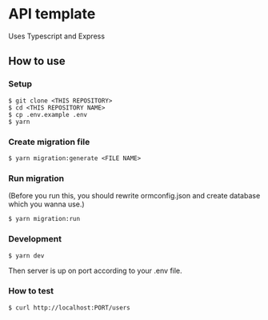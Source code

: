 # API template

Uses Typescript and Express

## How to use

### Setup

```
$ git clone <THIS REPOSITORY>
$ cd <THIS REPOSITORY NAME>
$ cp .env.example .env
$ yarn
```

### Create migration file

```
$ yarn migration:generate <FILE NAME>
```

### Run migration

(Before you run this, you should rewrite ormconfig.json and create database which you wanna use.)

```
$ yarn migration:run
```

### Development

```
$ yarn dev
```

Then server is up on port according to your .env file.

### How to test

```
$ curl http://localhost:PORT/users
```
